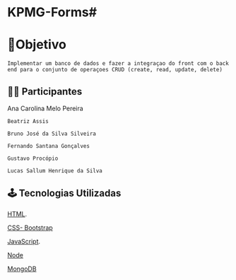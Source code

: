 # **KPMG-Forms**# 

# 📝Objetivo
    Implementar um banco de dados e fazer a integraçao do front com o back end para o conjunto de operaçoes CRUD (create, read, update, delete)


## 👩‍💻 Participantes
   Ana Carolina Melo Pereira

    Beatriz Assis

    Bruno José da Silva Silveira

    Fernando Santana Gonçalves

    Gustavo Procópio

    Lucas Sallum Henrique da Silva


## 🕹 Tecnologias Utilizadas
    
[HTML](https://developer.mozilla.org/pt-BR/docs/Web/HTML/).

[CSS- Bootstrap](https://getbootstrap.com.br/docs/4.1/getting-started/introduction/)

[JavaScript](https://developer.mozilla.org/en/JavaScript/).

[Node](https://nodejs.org/en/)

[MongoDB](https://www.mongodb.com)